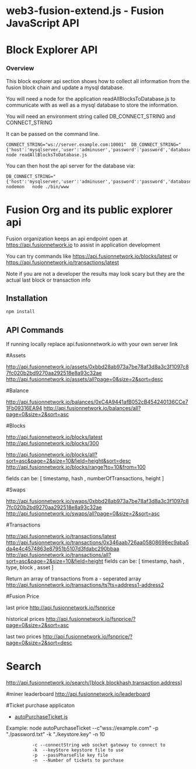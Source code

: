 
# web3-fusion-extend.js - Fusion JavaScript API
# Block Explorer API 

### Overview

This block explorer api section shows how to collect all information 
from the fusion block chain and update a mysql database.

You will need a node for the application readAllBlocksToDatabase.js to communicate with
as well as a mysql database to store the information.

You will need an environment string called DB_CONNECT_STRING and CONNECT_STRING

It can be passed on the command line.

```
CONNECT_STRING="ws://server.example.com:10001"  DB_CONNECT_STRING="{'host':'mysqlserver,'user':'adminuser','password':'password','database':'fusionblockdb','connectionLimit':100}" node readAllBlocksToDatabase.js 
```

You can then host the api server for the database via:

```
DB_CONNECT_STRING="{'host':'mysqlserver,'user':'adminuser','password':'password','database':'fusionblockdb','connectionLimit':100}" nodemon   node ./bin/www
```

# Fusion Org and its public explorer api 

Fusion organization keeps an api endpoint open at https://api.fusionnetwork.io to assist in application development

You can try commands like https://api.fusionnetwork.io/blocks/latest  or https://api.fusionnetwork.io/transactions/latest

Note if you are not a developer the results may look scary but they are the actual last block or transaction info

## Installation

```bash
npm install
```

## API Commands

If running locally replace api.fusionnetwork.io with your own server link

#Assets

  http://api.fusionnetwork.io/assets/0xbbd28ab973a7be78af3d8a3c3f1097c87fc020b2bd9270aa292518e8a93c32ae
  http://api.fusionnetwork.io/assets/all?page=0&size=2&sort=desc

#Balance

  http://api.fusionnetwork.io/balances/0xC4A9441afB052cB454240136CCe71Fb09316EA94
  http://api.fusionnetwork.io/balances/all?page=0&size=2&sort=asc

#Blocks

  http://api.fusionnetwork.io/blocks/latest
  http://api.fusionnetwork.io/blocks/300

  http://api.fusionnetwork.io/blocks/all?sort=asc&page=2&size=10&field=height&sort=desc
  http://api.fusionnetwork.io/blocks/range?to=10&from=100

  fields can be:  [ timestamp, hash , numberOfTransactions, height ]

#Swaps

 http://api.fusionnetwork.io/swaps/0xbbd28ab973a7be78af3d8a3c3f1097c87fc020b2bd9270aa292518e8a93c32ae
 http://api.fusionnetwork.io/swaps/all?page=0&size=2&sort=asc

#Transactions

 http://api.fusionnetwork.io/transactions/latest
 http://api.fusionnetwork.io/transactions/0x346aab726aa05808698ec9aba5da4e4c4574863e87951b5107d3fdabc290bbaa
 http://api.fusionnetwork.io/transactions/all?sort=asc&page=2&size=10&field=height
  fields can be:  [ timestamp, hash , type, block , asset ]

  Return an array of transactions from a - seperated array
  http://api.fusionnetwork.io/transactions/ts?ts=address1-address2

#Fusion Price

last price
http://api.fusionnetwork.io/fsnprice

historical prices
http://api.fusionnetwork.io/fsnprice/?page=0&size=2&sort=asc

last two prices
http://api.fusionnetwork.io/fsnprice/?page=0&size=2&sort=desc

# Search
http://api.fusionnetwork.io/search/[block,blockhash,transaction,address]

#miner leaderboard
http://api.fusionnetwork.io/leaderboard

#Ticket purchase applicaton
  - [autoPurchaseTicket.js ](./autoPurchaseTicket.js)

Example: node autoPurchaseTicket --c"wss://example.com" -p "./password.txt" -k "./keystore.key" -n 10

              -c --connectString web socket gateway to connect to
              -k  --keyStore keystore file to use
              -p  --passPharseFile key file
              -n  --Number of tickets to purchase

